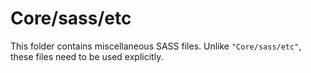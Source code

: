 # Core/sass/etc

This folder contains miscellaneous SASS files. Unlike `"Core/sass/etc"`, these files
need to be used explicitly.
